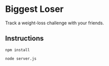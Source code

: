 # Biggest Loser

Track a weight-loss challenge with your friends.

## Instructions

`npm install`

`node server.js`

